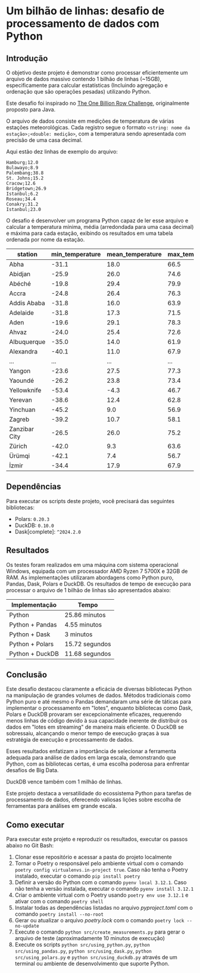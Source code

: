# Um bilhão de linhas: desafio de processamento de dados com Python

## Introdução

O objetivo deste projeto é demonstrar como processar eficientemente um arquivo de dados massivo contendo 1 bilhão de linhas (~15GB), especificamente para calcular estatísticas (Incluindo agregação e ordenação que são operações pesadas) utilizando Python.

Este desafio foi inspirado no [The One Billion Row Challenge](https://github.com/gunnarmorling/1brc), originalmente proposto para Java.

O arquivo de dados consiste em medições de temperatura de várias estações meteorológicas. Cada registro segue o formato `<string: nome da estação>;<double: medição>`, com a temperatura sendo apresentada com precisão de uma casa decimal.

Aqui estão dez linhas de exemplo do arquivo:

```
Hamburg;12.0
Bulawayo;8.9
Palembang;38.8
St. Johns;15.2
Cracow;12.6
Bridgetown;26.9
Istanbul;6.2
Roseau;34.4
Conakry;31.2
Istanbul;23.0
```

O desafio é desenvolver um programa Python capaz de ler esse arquivo e calcular a temperatura mínima, média (arredondada para uma casa decimal) e máxima para cada estação, exibindo os resultados em uma tabela ordenada por nome da estação.

| station      | min_temperature | mean_temperature | max_temperature |
|--------------|-----------------|------------------|-----------------|
| Abha         | -31.1           | 18.0             | 66.5            |
| Abidjan      | -25.9           | 26.0             | 74.6            |
| Abéché       | -19.8           | 29.4             | 79.9            |
| Accra        | -24.8           | 26.4             | 76.3            |
| Addis Ababa  | -31.8           | 16.0             | 63.9            |
| Adelaide     | -31.8           | 17.3             | 71.5            |
| Aden         | -19.6           | 29.1             | 78.3            |
| Ahvaz        | -24.0           | 25.4             | 72.6            |
| Albuquerque  | -35.0           | 14.0             | 61.9            |
| Alexandra    | -40.1           | 11.0             | 67.9            |
| ...          | ...             | ...              | ...             |
| Yangon       | -23.6           | 27.5             | 77.3            |
| Yaoundé      | -26.2           | 23.8             | 73.4            |
| Yellowknife  | -53.4           | -4.3             | 46.7            |
| Yerevan      | -38.6           | 12.4             | 62.8            |
| Yinchuan     | -45.2           | 9.0              | 56.9            |
| Zagreb       | -39.2           | 10.7             | 58.1            |
| Zanzibar City| -26.5           | 26.0             | 75.2            |
| Zürich       | -42.0           | 9.3              | 63.6            |
| Ürümqi       | -42.1           | 7.4              | 56.7            |
| İzmir        | -34.4           | 17.9             | 67.9            |

## Dependências

Para executar os scripts deste projeto, você precisará das seguintes bibliotecas:

* Polars: `0.20.3`
* DuckDB: `0.10.0`
* Dask[complete]: `^2024.2.0`

## Resultados

Os testes foram realizados em uma máquina com sistema operacional Windows, equipada com um processador AMD Ryzen 7 5700X e 32GB de RAM. As implementações utilizaram abordagens como Python puro, Pandas, Dask, Polars e DuckDB. Os resultados de tempo de execução para processar o arquivo de 1 bilhão de linhas são apresentados abaixo:

| Implementação   | Tempo             |
|-----------------|-------------------|
| Python          | 25.86 minutos     |
| Python + Pandas | 4.55 minutos      |
| Python + Dask   | 3 minutos         |
| Python + Polars | 15.72 segundos    |
| Python + DuckDB | 11.68 segundos    |

## Conclusão

Este desafio destacou claramente a eficácia de diversas bibliotecas Python na manipulação de grandes volumes de dados. Métodos tradicionais como Python puro e até mesmo o Pandas demandaram uma série de táticas para implementar o processamento em "lotes", enquanto bibliotecas como Dask, Polars e DuckDB provaram ser excepcionalmente eficazes, requerendo menos linhas de código devido à sua capacidade inerente de distribuir os dados em "lotes em streaming" de maneira mais eficiente. O DuckDB se sobressaiu, alcançando o menor tempo de execução graças à sua estratégia de execução e processamento de dados.

Esses resultados enfatizam a importância de selecionar a ferramenta adequada para análise de dados em larga escala, demonstrando que Python, com as bibliotecas certas, é uma escolha poderosa para enfrentar desafios de Big Data.

DuckDB vence também com 1 milhão de linhas.

Este projeto destaca a versatilidade do ecossistema Python para tarefas de processamento de dados, oferecendo valiosas lições sobre escolha de ferramentas para análises em grande escala.

## Como executar

Para executar este projeto e reproduzir os resultados, executar os passos abaixo no Git Bash:

1. Clonar esse repositório e acessar a pasta do projeto localmente
2. Tornar o Poetry o responsável pelo ambiente virtual com o comando `poetry config virtualenvs.in-project true`. Caso não tenha o Poetry instalado, executar o comando `pip install poetry`
3. Definir a versão do Python com o comando `pyenv local 3.12.1`. Caso não tenha a versão instalada, executar o comando `pyenv install 3.12.1`
4. Criar o ambiente virtual com o Poetry usando `poetry env use 3.12.1` e ativar com o comando `poetry shell`
5. Instalar todas as dependências listadas no arquivo *pyproject.toml* com o comando `poetry install --no-root`
6. Gerar ou atualizar o arquivo *poetry.lock* com o comando `poetry lock --no-update`
7. Execute o comando `python src/create_measurements.py` para gerar o arquivo de teste (aproximadamente 10 minutos de execução)
8. Execute os scripts `python src/using_python.py`, `python src/using_pandas.py`, `python src/using_dask.py`, `python src/using_polars.py` e `python src/using_duckdb.py` através de um terminal ou ambiente de desenvolvimento que suporte Python.